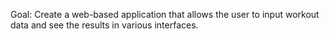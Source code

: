 Goal: Create a web-based application that allows the user to input workout data and see the results in various interfaces.
